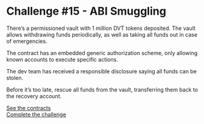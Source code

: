 # Challenge #15 - ABI Smuggling
There’s a permissioned vault with 1 million DVT tokens deposited. The vault allows withdrawing funds periodically, as well as taking all funds out in case of emergencies.

The contract has an embedded generic authorization scheme, only allowing known accounts to execute specific actions.

The dev team has received a responsible disclosure saying all funds can be stolen.

Before it’s too late, rescue all funds from the vault, transferring them back to the recovery account.

[See the contracts](https://github.com/pistomat/damn-vulnerable-defi-foundry/tree/master/src/Contracts/abi-smuggling)
<br/>
[Complete the challenge](https://github.com/pistomat/damn-vulnerable-defi-foundry/blob/master/test/Levels/abi-smuggling/ABISmuggling.t.sol)

